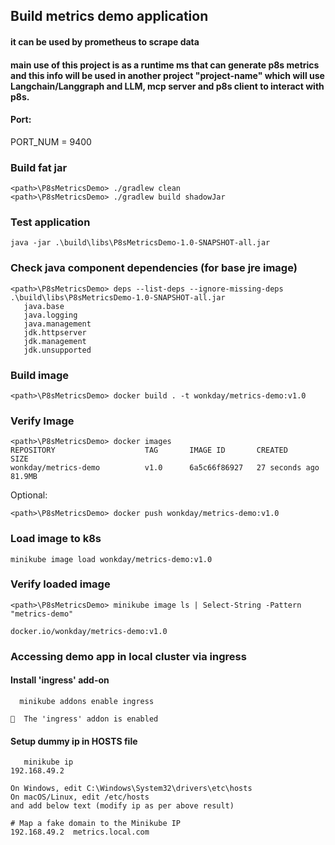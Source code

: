 ## Build metrics demo application 
#### it can be used by prometheus to scrape data

#### main use of this project is as a runtime ms that can generate p8s metrics and this info will be used in another project "project-name" which will use Langchain/Langgraph and LLM, mcp server and p8s client to interact with p8s. 

#### Port: 
PORT_NUM = 9400

### Build fat jar
```
<path>\P8sMetricsDemo> ./gradlew clean
<path>\P8sMetricsDemo> ./gradlew build shadowJar
```

### Test application
```
java -jar .\build\libs\P8sMetricsDemo-1.0-SNAPSHOT-all.jar
```

### Check java component dependencies (for base jre image)
```
<path>\P8sMetricsDemo> deps --list-deps --ignore-missing-deps .\build\libs\P8sMetricsDemo-1.0-SNAPSHOT-all.jar
   java.base
   java.logging
   java.management
   jdk.httpserver
   jdk.management
   jdk.unsupported
```

### Build image
```
<path>\P8sMetricsDemo> docker build . -t wonkday/metrics-demo:v1.0
```

### Verify Image
```
<path>\P8sMetricsDemo> docker images
REPOSITORY                    TAG       IMAGE ID       CREATED        SIZE
wonkday/metrics-demo          v1.0      6a5c66f86927   27 seconds ago   81.9MB
```

Optional:
```
<path>\P8sMetricsDemo> docker push wonkday/metrics-demo:v1.0
```

### Load image to k8s
```
minikube image load wonkday/metrics-demo:v1.0
```

### Verify loaded image
```
<path>\P8sMetricsDemo> minikube image ls | Select-String -Pattern "metrics-demo"

docker.io/wonkday/metrics-demo:v1.0
```

### Accessing demo app in local cluster via ingress

#### Install 'ingress' add-on
```shell
  minikube addons enable ingress
  
🌟  The 'ingress' addon is enabled  
```

#### Setup dummy ip in HOSTS file
```shell
   minikube ip
192.168.49.2   
```
```declarative
On Windows, edit C:\Windows\System32\drivers\etc\hosts 
On macOS/Linux, edit /etc/hosts
and add below text (modify ip as per above result)
```
```text
# Map a fake domain to the Minikube IP
192.168.49.2  metrics.local.com
```
